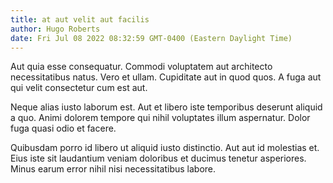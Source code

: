 ```yaml
---
title: at aut velit aut facilis
author: Hugo Roberts
date: Fri Jul 08 2022 08:32:59 GMT-0400 (Eastern Daylight Time)
---
```

Aut quia esse consequatur. Commodi voluptatem aut architecto necessitatibus natus. Vero et ullam. Cupiditate aut in quod quos. A fuga aut qui velit consectetur cum est aut.

 Neque alias iusto laborum est. Aut et libero iste temporibus deserunt aliquid a quo. Animi dolorem tempore qui nihil voluptates illum aspernatur. Dolor fuga quasi odio et facere.

 Quibusdam porro id libero ut aliquid iusto distinctio. Aut aut id molestias et. Eius iste sit laudantium veniam doloribus et ducimus tenetur asperiores. Minus earum error nihil nisi necessitatibus labore.